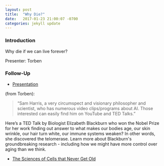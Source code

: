 ```yaml
---
layout: post
title:  "Why Die?"
date:   2017-01-23 21:00:07 -0700
categories: jekyll update
---
```


### Introduction

Why die if we can live forever?

Presenter: Torben

### Follow-Up

* [Presentation](/assets/present/why-die.pdf) 

(from Torben): 

> “Sam Harris, a very circumspect and visionary philosopher and scientist, who has numerous video clips/programs about AI. Those interested can easily find him on YouTube and TED Talks.”

Here’s a TED Talk by Biologist Elizabeth Blackburn who won the Nobel Prize for her work finding out answer to what makes our bodies age, our skin wrinkle, our hair turn white, our immune systems weaken? In other words, she discovered the telomerase. Learn more about Blackburn's groundbreaking research - including how we might have more control over aging than we think.

* [The Sciences of Cells that Never Get Old](https://www.ted.com/talks/elizabeth_blackburn_the_science_of_cells_that_never_get_old)


